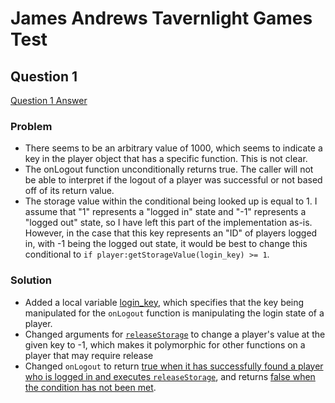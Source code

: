 # James Andrews Tavernlight Games Test

## Question 1
[Question 1 Answer](Question1.lua)
### Problem
- There seems to be an arbitrary value of 1000, which seems to indicate a key in the player object that has a specific function. This is not clear.
- The onLogout function unconditionally returns true. The caller will not be able to interpret if the logout of a player was successful or not based off of its return value.
- The storage value within the conditional being looked up is equal to 1. I assume that "1" represents a "logged in" state and "-1" represents a "logged out" state, so I have left this part of the implementation as-is. However, in the case that this key represents an "ID" of players logged in, with -1 being the logged out state, it would be best to change this conditional to `if player:getStorageValue(login_key) >= 1`.

### Solution
- Added a local variable [login_key](Question1.lua?plain=1#L4), which specifies that the key being manipulated for the `onLogout` function is manipulating the login state of a player.
- Changed arguments for [`releaseStorage`](Question1.lua?plain=1#L7) to change a player's value at the given key to -1, which makes it polymorphic for other functions on a player that may require release
- Changed `onLogout` to return [true when it has successfully found a player who is logged in and executes `releaseStorage`](Question1.lua?plain=1#L14), and returns [false when the condition has not been met](Question1.lua?plain=1#L16).